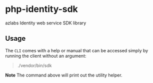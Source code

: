 # php-identity-sdk

azlabs Identity web service SDK library

## Usage

The `CLI` comes with a help or manual that can be accessed simply by running the client without an argument:

> ./vendor/bin/sdk

**Note** The command above will print out the utility helper.
